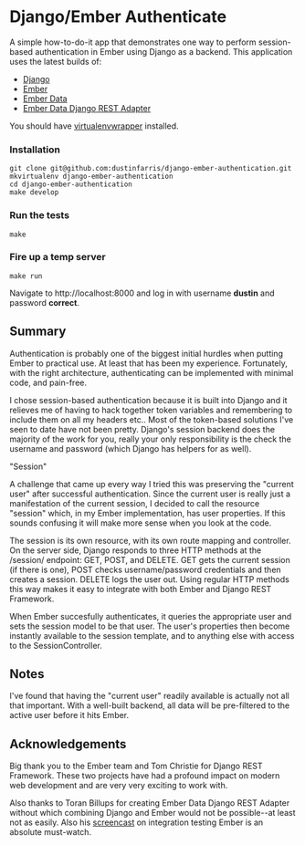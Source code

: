 # Django/Ember Authenticate

A simple how-to-do-it app that demonstrates one way to perform session-based authentication
in Ember using Django as a backend.  This application uses the latest builds of:

*  [Django][]
*  [Ember][]
*  [Ember Data][]
*  [Ember Data Django REST Adapter][]


You should have [virtualenvwrapper][] installed.

### Installation

```console
git clone git@github.com:dustinfarris/django-ember-authentication.git
mkvirtualenv django-ember-authentication
cd django-ember-authentication
make develop
```

### Run the tests

```console
make
```

### Fire up a temp server

```console
make run
```

Navigate to http://localhost:8000 and log in with username **dustin** and password **correct**.

## Summary

Authentication is probably one of the biggest initial hurdles when putting Ember to practical use. At
least that has been my experience. Fortunately, with the right architecture, authenticating can be
implemented with minimal code, and pain-free.

I chose session-based authentication because it is built into Django and it relieves me of having to
hack together token variables and remembering to include them on all my headers etc..  Most of the
token-based solutions I've seen to date have not been pretty. Django's session backend does the 
majority of the work for you, really your only responsibility is the check the username and password
(which Django has helpers for as well).

"Session"

A challenge that came up every way I tried this was preserving the "current user" after successful 
authentication.  Since the current user is really just a manifestation of the current session, I
decided to call the resource "session" which, in my Ember implementation, has user properties. If
this sounds confusing it will make more sense when you look at the code.

The session is its own resource, with its own route mapping and controller.  On the server side,
Django responds to three HTTP methods at the /session/ endpoint: GET, POST, and DELETE. GET gets the
current session (if there is one), POST checks username/password credentials and then creates a
session. DELETE logs the user out. Using regular HTTP methods this way makes it easy to integrate
with both Ember and Django REST Framework.

When Ember succesfully authenticates, it queries the appropriate user and sets the session model to
be that user.  The user's properties then become instantly available to the session template,
and to anything else with access to the SessionController.

## Notes

I've found that having the "current user" readily available is actually not all that important. With
a well-built backend, all data will be pre-filtered to the active user before it hits Ember.

## Acknowledgements

Big thank you to the Ember team and Tom Christie for Django REST Framework.  These two projects have
had a profound impact on modern web development and are very very exciting to work with.

Also thanks to Toran Billups for creating Ember Data Django REST Adapter without which combining
Django and Ember would not be possible--at least not as easily. Also his [screencast] on integration
testing Ember is an absolute must-watch.

[Django]: https://github.com/django/django/releases/tag/1.6b4
[Ember]: http://emberjs.com/builds/#/beta/latest
[Ember Data]: http://emberjs.com/builds/#/canary/latest
[Ember Data Django REST Adapter]: https://github.com/toranb/ember-data-django-rest-adapter/tree/ember1.0
[virtualenvwrapper]: http://virtualenvwrapper.readthedocs.org/en/latest/
[screencast]: http://www.toranbillups.com/blog/archive/2013/07/21/Integration-testing-your-emberjs-app-with-QUnit-and-Karma/
